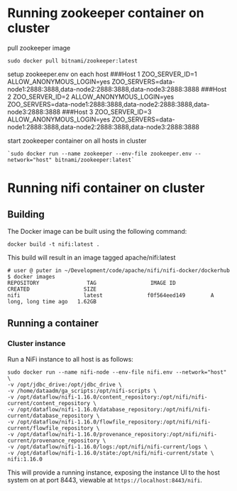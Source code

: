 # Running zookeeper container on cluster 
pull zookeeper image

    sudo docker pull bitnami/zookeeper:latest

setup zookeeper.env on each host
###Host 1
    ZOO_SERVER_ID=1
    ALLOW_ANONYMOUS_LOGIN=yes
    ZOO_SERVERS=data-node1:2888:3888,data-node2:2888:3888,data-node3:2888:3888
###Host 2
    ZOO_SERVER_ID=2
    ALLOW_ANONYMOUS_LOGIN=yes
    ZOO_SERVERS=data-node1:2888:3888,data-node2:2888:3888,data-node3:2888:3888
###Host 3
    ZOO_SERVER_ID=3
    ALLOW_ANONYMOUS_LOGIN=yes
    ZOO_SERVERS=data-node1:2888:3888,data-node2:2888:3888,data-node3:2888:3888

start zookeeper container on all hosts in cluster
    
    `sudo docker run --name zookeeper --env-file zookeeper.env --network="host" bitnami/zookeeper:latest`

# Running nifi container on cluster

## Building
The Docker image can be built using the following command:

    docker build -t nifi:latest .

This build will result in an image tagged apache/nifi:latest

    # user @ puter in ~/Development/code/apache/nifi/nifi-docker/dockerhub
    $ docker images
    REPOSITORY               TAG                 IMAGE ID            CREATED                 SIZE
    nifi                    latest              f0f564eed149        A long, long time ago   1.62GB

## Running a container

### Cluster instance
Run a NiFi instance to all host is as follows:

    sudo docker run --name nifi-node --env-file nifi.env --network="host" \
    -v /opt/jdbc_drive:/opt/jdbc_drive \
    -v /home/dataadm/ga_scripts:/opt/nifi-scripts \
    -v /opt/dataflow/nifi-1.16.0/content_repository:/opt/nifi/nifi-current/content_repository \
    -v /opt/dataflow/nifi-1.16.0/database_repository:/opt/nifi/nifi-current/database_repository \
    -v /opt/dataflow/nifi-1.16.0/flowfile_repository:/opt/nifi/nifi-current/flowfile_repository \
    -v /opt/dataflow/nifi-1.16.0/provenance_repository:/opt/nifi/nifi-current/provenance_repository \
    -v /opt/dataflow/nifi-1.16.0/logs:/opt/nifi/nifi-current/logs \
    -v /opt/dataflow/nifi-1.16.0/state:/opt/nifi/nifi-current/state \
    nifi:1.16.0

This will provide a running instance, exposing the instance UI to the host system on at port 8443,
viewable at `https://localhost:8443/nifi`.
